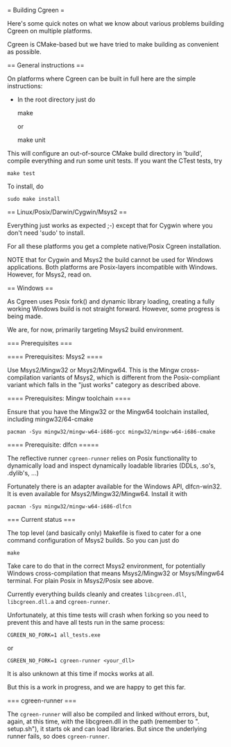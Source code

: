 = Building Cgreen =

Here's some quick notes on what we know about various problems
building Cgreen on multiple platforms.

Cgreen is CMake-based but we have tried to make building as convenient
as possible.

== General instructions ==

On platforms where Cgreen can be built in full here are the simple instructions:

- In the root directory just do

    make

  or

    make unit

This will configure an out-of-source CMake build directory in 'build',
compile everything and run some unit tests. If you want the CTest
tests, try

    make test

To install, do

    sudo make install

== Linux/Posix/Darwin/Cygwin/Msys2 ==

Everything just works as expected ;-) except that for Cygwin where you
don't need 'sudo' to install.

For all these platforms you get a complete native/Posix Cgreen
installation.

NOTE that for Cygwin and Msys2 the build cannot be used for Windows
applications. Both platforms are Posix-layers incompatible with
Windows. However, for Msys2, read on.

== Windows ==

As Cgreen uses Posix fork() and dynamic library loading, creating a
fully working Windows build is not straight forward. However, some
progress is being made.

We are, for now, primarily targeting Msys2 build environment.

=== Prerequisites ===

==== Prerequisites: Msys2 ====

Use Msys2/Mingw32 or Msys2/Mingw64. This is the Mingw
cross-compilation variants of Msys2, which is different from the
Posix-compliant variant which falls in the "just works" category as
described above.

==== Prerequisites: Mingw toolchain ====

Ensure that you have the Mingw32 or the Mingw64 toolchain installed,
including mingw32/64-cmake

    pacman -Syu mingw32/mingw-w64-i686-gcc mingw32/mingw-w64-i686-cmake

==== Prerequisite: dlfcn =====

The reflective runner `cgreen-runner` relies on Posix functionality to
dynamically load and inspect dynamically loadable libraries (DDLs,
.so's, .dylib's, ...)

Fortunately there is an adapter available for the Windows API,
dlfcn-win32. It is even available for Msys2/Mingw32/Mingw64. Install it with

    pacman -Syu mingw32/mingw-w64-i686-dlfcn

=== Current status ===

The top level (and basically only) Makefile is fixed to cater for a
one command configuration of Msys2 builds. So you can just do

    make

Take care to do that in the correct Msys2 environment, for potentially
Windows cross-compilation that means Msys2/Mingw32 or Msys/Mingw64
terminal. For plain Posix in Msys2/Posix see above.

Currently everything builds cleanly and creates `libcgreen.dll`,
`libcgreen.dll.a` and `cgreen-runner`.

Unfortunately, at this time tests will crash when forking so you need
to prevent this and have all tests run in the same process:

    CGREEN_NO_FORK=1 all_tests.exe

or

    CGREEN_NO_FORK=1 cgreen-runner <your_dll>

It is also unknown at this time if mocks works at all.

But this is a work in progress, and we are happy to get this far.

=== cgreen-runner ===

The `cgreen-runner` will also be compiled and linked without errors,
but, again, at this time, with the libcgreen.dll in the path (remember
to ". setup.sh"), it starts ok and can load libraries. But since the
underlying runner fails, so does `cgreen-runner`.
